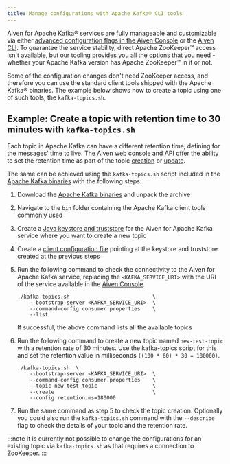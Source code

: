 ```yaml
---
title: Manage configurations with Apache Kafka® CLI tools
---
```


Aiven for Apache Kafka® services are fully manageable and customizable
via either
[advanced configuration flags in the Aiven Console](use-zookeeper) or the [Aiven CLI](/docs/tools/cli). To guarantee the service stability, direct Apache
ZooKeeper™ access isn't available, but our tooling provides you all the
options that you need - whether your Apache Kafka version has Apache
ZooKeeper™ in it or not.

Some of the configuration changes don't need ZooKeeper access, and
therefore you can use the standard client tools shipped with the Apache
Kafka® binaries. The example below shows how to create a topic using one
of such tools, the `kafka-topics.sh`.

## Example: Create a topic with retention time to 30 minutes with `kafka-topics.sh`

Each topic in Apache Kafka can have a different retention time, defining
for the messages\' time to live. The Aiven web console and API offer the
ability to set the retention time as part of the topic
[creation](/docs/tools/cli/service/topic#avn_cli_service_topic_create)
or [update](/docs/tools/cli/service/topic#avn-cli-topic-update).

The same can be achieved using the `kafka-topics.sh` script included in
the [Apache Kafka binaries](https://kafka.apache.org/downloads) with the
following steps:

1.  Download the [Apache Kafka
    binaries](https://kafka.apache.org/downloads) and unpack the archive

2.  Navigate to the `bin` folder containing the Apache Kafka client
    tools commonly used

3.  Create a
    [Java keystore and truststore](keystore-truststore) for the Aiven for Apache Kafka service where you want to
    create a new topic

4.  Create a
    [client configuration file](kafka-tools-config-file) pointing at the keystore and truststore created at the
    previous steps

5.  Run the following command to check the connectivity to the Aiven for
    Apache Kafka service, replacing the `<KAFKA_SERVICE_URI>` with the
    URI of the service available in the [Aiven
    Console](https://console.aiven.io/).

    ```
    ./kafka-topics.sh                           \
        --bootstrap-server <KAFKA_SERVICE_URI>  \
        --command-config consumer.properties    \
        --list
    ```

    If successful, the above command lists all the available topics

6.  Run the following command to create a new topic named
    `new-test-topic` with a retention rate of 30 minutes. Use the
    kafka-topics script for this and set the retention value in
    milliseconds `((100 * 60) * 30 = 180000)`.

    ```
    ./kafka-topics.sh  \
        --bootstrap-server <KAFKA_SERVICE_URI>  \
        --command-config consumer.properties    \
        --topic new-test-topic                  \
        --create                                \
        --config retention.ms=180000
    ```

7.  Run the same command as step 5 to check the topic creation.
    Optionally you could also run the `kafka-topics.sh` command with the
    `--describe` flag to check the details of your topic and the
    retention rate.

:::note
It is currently not possible to change the configurations for an
existing topic via `kafka-topics.sh` as that requires a connection to
ZooKeeper.
:::

